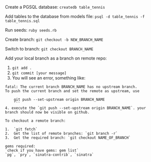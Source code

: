 Create a PGSQL database: `createdb table_tennis`

Add tables to the database from models file: `psql -d table_tennis -f table_tennis.sql`

Run seeds: `ruby seeds.rb`


Create branch:
`git checkout -b NEW_BRANCH_NAME`

Switch to branch:
`git checkout BRANCH_NAME`

Add your local branch as a branch on remote repo:
 1. `git add .`
 2. `git commit [your message]`
 3. You will see an error, something like:
 ```
 fatal: The current branch BRANCH_NAME has no upstream branch.
 To push the current branch and set the remote as upstream, use

     git push --set-upstream origin BRANCH_NAME
     ```
 4. execute the `git push --set-upstream origin BRANCH_NAME`. your branch should now be visible on github. 

To checkout a remote branch:

1.  `git fetch`
2.  Get the list of remote branches: `git branch -r`
3.  Get the required branch: `git checkout NAME_OF_BRANCH`

gems required:
`check if you have gems: gem list`
`pg`, `pry`, `sinatra-contrib`, `sinatra`
